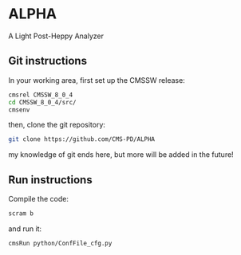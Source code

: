 # ALPHA
A Light Post-Heppy Analyzer

## Git instructions
In your working area, first set up the CMSSW release:
```bash
cmsrel CMSSW_8_0_4
cd CMSSW_8_0_4/src/
cmsenv
```
then, clone the git repository:
```bash
git clone https://github.com/CMS-PD/ALPHA
```
my knowledge of git ends here, but more will be added in the future!

## Run instructions
Compile the code:
```bash
scram b
```
and run it:
```bash
cmsRun python/ConfFile_cfg.py
```
